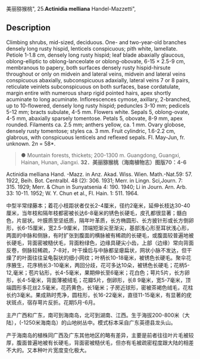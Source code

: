 美丽猕猴桃",
25.**Actinidia melliana** Handel-Mazzetti",

## Description
Climbing shrubs, mid-sized, deciduous. One- and two-year-old branches densely long rusty hispid, lenticels conspicuous; pith white, lamellate. Petiole 1-1.8 cm, densely long rusty hispid; leaf blade abaxially glaucous, oblong-elliptic to oblong-lanceolate or oblong-obovate, 6-15 × 2.5-9 cm, membranous to papery, both surfaces densely rusty hispid-hirsute throughout or only on midvein and lateral veins, midvein and lateral veins conspicuous abaxially, subconspicuous adaxially, lateral veins 7 or 8 pairs, reticulate veinlets subconspicuous on both surfaces, base cordatulate, margin entire with numerous sharp rigid pointed hairs, apex shortly acuminate to long acuminate. Inflorescences cymose, axillary, 2-branched, up to 10-flowered, densely long rusty hispid; peduncles 3-10 mm; pedicels 5-12 mm; bracts subulate, 4-5 mm. Flowers white. Sepals 5, oblong-ovate, 4-5 mm, abaxially sparsely tomentose. Petals 5, obovate, 8-9 mm, apex rounded. Filaments ca. 2.5 mm; anthers yellow, ca. 1 mm. Ovary globose, densely rusty tomentose; styles ca. 3 mm. Fruit cylindric, 1.6-2.2 cm, glabrous, with conspicuous lenticels and reflexed sepals. Fl. May-Jun, fr. unknown. 2*n* = 58*.

> ●  Mountain forests, thickets; 200-1300 m. Guangdong, Guangxi, Hainan, Hunan, Jiangxi.
**32．美丽猕猴桃（海南植物志）图版70：4-6**

Actinidia melliana Hand. -Mazz. in Anz. Akad. Wiss. Wien. Math.-Nat.59: 57. 1922, Beih. Bot. Centralbl. 48 (2): 306. 1931; Merr. in Lingn. Sci,Journ. 7: 315. 1929; Merr. & Chun in Sunyatsenia 4: 190. 1940; Li in Journ. Arn. Arb. 33: 10-11. 1952; W. Y. Chun et al., Fl. Hain. 1: 511. 1964.

中型半常绿藤本；着花小枝距状者仅长2-4厘米，径约2毫米，延伸长枝达30-40厘米，当年枝和隔年枝都密被长达6-8毫米的锈色长硬毛，皮孔都很显著；髓白色，片层状。叶膜质至坚纸质，隔年叶革质，长方椭圆形、长方披针形或长方倒卵形，长6-15厘米，宽2.5-9厘米，顶端短渐尖至渐尖，基部浅心形至耳状浅心形，两面的中脉和侧脉，有时扩张到腹面的横脉被有稀疏的长硬毛，或腹面较普遍地被长硬毛，背面密被糙伏毛，背面粉绿色，边缘具硬尖小齿，上部（边缘）常向背面反卷，侧脉较稀疏，7-8对，叶干燥后与中脉都呈瘪扁状，网状小脉不发达，但干燥了的叶面往往呈龟裂状的细小网纹；叶柄长10-18毫米，被锈色长硬毛。聚伞花序腋生，花序柄长3-10毫米，两回分歧，花可多达10朵，被锈色长硬毛；花柄5-12,毫米；苞片钻形，长4-5毫米，果期伸长至6毫米；花白色；萼片5片，长方卵形，长4-5毫米，背面薄被绒毛；花瓣5片，倒卵形，长8 9毫米，宽5-7毫米，顶端圆形多花丝2.5毫米，花药黄色，长1毫米；子房近球形，密被茶褐色绒毛，花柱长约3毫米。果成熟时秃净，圆柱形，长16-22毫米，直径11-15毫米，有显著的疣状斑点，宿存萼片反折。花期5月-6月。

主产广西和广东，南可到海南岛，北可到湖南、江西。生于海拔200-800米（大陆），(-1250米海南岛）的山地树丛中。模式标本采自广东英德县龙头山。

产于海南岛的植株同广西及广东其他地区的略有差异，主要是前者往往叶片毛被较厚，腹面普遍地被有长硬毛，背面密被糙伏毛，但亦有毛被疏密程度跟大陆的相差不大的。又本种叶片宽度变化极大。

